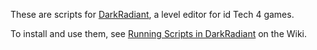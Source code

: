 These are scripts for [DarkRadiant](https://www.darkradiant.net/), a level editor for id Tech 4 games.

To install and use them, see [Running Scripts in DarkRadiant](https://wiki.thedarkmod.com/index.php?title=Running_Scripts_in_Darkradiant) on the Wiki.
